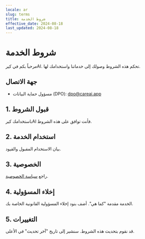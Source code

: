 ```yaml
---
locale: ar
slug: terms
title: شروط الخدمة
effective_date: 2024-08-18
last_updated: 2024-08-18
---
```


# شروط الخدمة

مرحباً بكم في كيرAI. تحكم هذه الشروط وصولك إلى خدماتنا واستخدامك لها.

## جهة الاتصال
- مسؤول حماية البيانات (DPO): dpo@careai.app

## 1. قبول الشروط
باستخدامك كيرAI فأنت توافق على هذه الشروط.

## 2. استخدام الخدمة
بيان الاستخدام المقبول والقيود.

## 3. الخصوصية
راجع [سياسة الخصوصية](/ar/legal/privacy).

## 4. إخلاء المسؤولية
الخدمة مقدمة "كما هي". أضف بنود إخلاء المسؤولية القانونية الخاصة بك.

## 5. التغييرات
قد نقوم بتحديث هذه الشروط. سنشير إلى تاريخ "آخر تحديث" في الأعلى.
